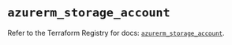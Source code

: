 # `azurerm_storage_account`

Refer to the Terraform Registry for docs: [`azurerm_storage_account`](https://registry.terraform.io/providers/hashicorp/azurerm/3.105.0/docs/resources/storage_account).
